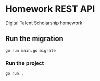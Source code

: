 # Homework REST API

Digital Talent Scholarship homework

## Run the migration

```
go run main.go migrate
```


### Run the project

```
go run .
```

